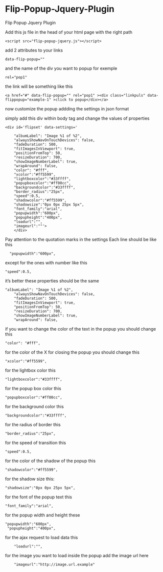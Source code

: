 Flip-Popup-Jquery-Plugin
========================

Flip Popup Jquery Plugin

Add this js file in the head of your html page with the right path

```
<script src="flip-popup-jquery.js"></script>
```
add 2 attributes to your links 

```
data-flip-popup=""
```
and the name of the div you want to popup for exemple

```
rel="pop1"
```
the link will be something like this

```
<a href="#" data-flip-popup="" rel="pop1" ><div class="linkpuls" data-flippopup="example-1" >click to popup</div></a>
```

now customize the popup addding the settings in json format

simply add this div within body tag  and change the values of properties

```
<div id='flipset' data-settings='    
                                                                        
    "albumLabel": "Image %1 of %2",
    "alwaysShowNavOnTouchDevices": false,
    "fadeDuration": 500,
    "fitImagesInViewport": true,
    "positionFromTop": 50,
    "resizeDuration": 700,
    "showImageNumberLabel": true,
    "wrapAround": false,
    "color": "#fff",
    "xcolor":"#ff5599",
    "lightboxcolor":"#33ffff",
    "popupboxcolor":"#ff00cc",
    "backgroundcolor":"#33ffff",
    "border_radius":"25px",
    "speed":0.5,
    "shadowcolor":"#ff5599",
    "shadowsize":"0px 0px 25px 5px",
    "font_family":"arial",
    "popupwidth":"600px",
    "popupheight":"400px",
    "loadurl":"",
    "imageurl":""'>
    </div>
```

Pay attention to the quotation marks in the settings
Each line should be like this

```
  "popupwidth":"600px",
```
except for the ones with number like this

    "speed":0.5,

it’s better these properties should be the same

```
"albumLabel": "Image %1 of %2",
    "alwaysShowNavOnTouchDevices": false,
    "fadeDuration": 500,
    "fitImagesInViewport": true,
    "positionFromTop": 50,
    "resizeDuration": 700,
    "showImageNumberLabel": true,
    "wrapAround": false,
```

if you want to change the color of the text in the popup you should change this
```
"color": "#fff",
```
for the color of the X for closing the popup you should change this
```
"xcolor":"#ff5599",
```
for the lightbox color this
```
"lightboxcolor":"#33ffff",
```
for the popup box color this
```
"popupboxcolor":"#ff00cc",
```
for the background color this 
```
"backgroundcolor":"#33ffff",
```
for the radius of border this
```
"border_radius":"25px",
```
for the speed of transition this
```
"speed":0.5,
```
for the color of the shadow of the popup this
```
"shadowcolor":"#ff5599",
```
for the shadow size this:
```
"shadowsize":"0px 0px 25px 5px",
```
for the font of the popup text this
```
"font_family":"arial",
```
for the popup width and height these
```
"popupwidth":"600px",
 "popupheight":"400px",
```
for the ajax request to load data this
```
    "loadurl":"",
```
for the image you want to load inside the popup add the image url here
```
    "imageurl":"http://image.url.example"
```
